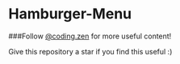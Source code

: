 # Hamburger-Menu

###Follow [@coding.zen](https://instagram.com/coding.zen) for more useful content!

Give this repository a star if you find this useful :)
